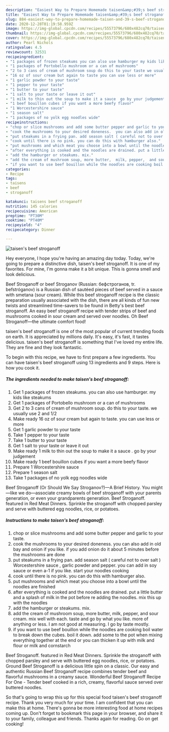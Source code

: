 ```yaml
---
description: "Easiest Way to Prepare Homemade taisen&amp;#39;s beef stroganoff"
title: "Easiest Way to Prepare Homemade taisen&amp;#39;s beef stroganoff"
slug: 884-easiest-way-to-prepare-homemade-taisen-and-39-s-beef-stroganoff
date: 2020-12-28T01:19:58.959Z
image: https://img-global.cpcdn.com/recipes/55573796/680x482cq70/taisens-beef-stroganoff-recipe-main-photo.jpg
thumbnail: https://img-global.cpcdn.com/recipes/55573796/680x482cq70/taisens-beef-stroganoff-recipe-main-photo.jpg
cover: https://img-global.cpcdn.com/recipes/55573796/680x482cq70/taisens-beef-stroganoff-recipe-main-photo.jpg
author: Pearl Nichols
ratingvalue: 4.5
reviewcount: 32531
recipeingredient:
- "1 packages of frozen steakums you can also use hamburger my kids like steakums"
- "1 packages of Portobello mushroom or a can of mushrooms"
- "2 to 3 cans of cream of mushroom soup do this to your taste we usually use 2 and 12"
- "16 oz of sour cream but again to taste you can use less or more"
- "1 garlic powder to your taste"
- "1 pepper to your taste"
- "1 butter to your taste"
- "1 salt to your taste or leave it out"
- "1 milk to thin out the soup to make it a sauce  go by your judgement"
- "1 beef bouillon cubes if you want a more beefy flavor"
- "1 Worcestershire sauce"
- "1 season salt"
- "1 packages of no yolk egg noodles wide"
recipeinstructions:
- "chop or slice mushrooms and add some butter pepper and garlic to your taste."
- "cook the mushrooms to your desired doneness.  you can also add in old bay and onion if you like. if you add onion do it about 5 minutes before the mushrooms are done"
- "put steakums in a frying pan. add season salt ( careful not to over salt ) Worcestershire sauce , garlic powder and pepper. you can add in soy sauce or even a-1 if you like. start your noodles cooking"
- "cook until there is no pink. you can do this with hamburger also."
- "put mushrooms and which meat you choose into a bowl until the noodles are finished"
- "after everything is cooked and the noodles are drained. put a little butter and a splash of milk in the pot before re adding the noodles. mix this up with the noodles"
- "add the hamburger or steakums. mix."
- "add the cream of mushroom soup, more butter,  milk, pepper,  and sour cream. mix well with each. taste and go by what you like. more of anything or less. I am not good at measuring. I go by taste mostly."
- "if you want to use beef bouillon while the noodles are cooking boil water to break down the cubes. boil it down. add some to the pot when mixing everything together at the end or you can thicken it up with milk and flour or milk and cornstarch"
categories:
- Recipe
tags:
- taisens
- beef
- stroganoff

katakunci: taisens beef stroganoff 
nutrition: 145 calories
recipecuisine: American
preptime: "PT30M"
cooktime: "PT40M"
recipeyield: "4"
recipecategory: Dinner

---
```



![taisen&#39;s beef stroganoff](https://img-global.cpcdn.com/recipes/55573796/680x482cq70/taisens-beef-stroganoff-recipe-main-photo.jpg)

Hey everyone, I hope you're having an amazing day today. Today, we're going to prepare a distinctive dish, taisen&#39;s beef stroganoff. It is one of my favorites. For mine, I'm gonna make it a bit unique. This is gonna smell and look delicious.

Beef Stroganoff or beef Stroganov (Russian: бефстроганов, tr. befstróganov) is a Russian dish of sautéed pieces of beef served in a sauce with smetana (sour cream). While this beef stroganoff recipe is the classic preparation usually associated with the dish, there are all kinds of fun new twists and streamlined time-savers to be found in Betty&#39;s best beef stroganoff. An easy beef stroganoff recipe with tender strips of beef and mushrooms cooked in sour cream and served over noodles. Oh Beef Stroganoff—the ultimate comfort food!

taisen&#39;s beef stroganoff is one of the most popular of current trending foods on earth. It is appreciated by millions daily. It's easy, it's fast, it tastes delicious. taisen&#39;s beef stroganoff is something that I've loved my entire life. They are fine and they look fantastic.


To begin with this recipe, we have to first prepare a few ingredients. You can have taisen&#39;s beef stroganoff using 13 ingredients and 9 steps. Here is how you cook it.

<!--inarticleads1-->

##### The ingredients needed to make taisen&#39;s beef stroganoff:

1. Get 1 packages of frozen steakums. you can also use hamburger. my kids like steakums
1. Get 1 packages of Portobello mushroom or a can of mushrooms
1. Get 2 to 3 cans of cream of mushroom soup. do this to your taste. we usually use 2 and 1/2
1. Make ready 16 oz of sour cream but again to taste. you can use less or more
1. Get 1 garlic powder to your taste
1. Take 1 pepper to your taste
1. Take 1 butter to your taste
1. Get 1 salt to your taste or leave it out
1. Make ready 1 milk to thin out the soup to make it a sauce . go by your judgement
1. Make ready 1 beef bouillon cubes if you want a more beefy flavor
1. Prepare 1 Worcestershire sauce
1. Prepare 1 season salt
1. Take 1 packages of no yolk egg noodles wide


Beef Stroganoff (Or Should We Say Stroganov?)—A Brief History. You might—like we do—associate creamy bowls of beef stroganoff with your parents generation, or even your grandparents generation. Beef Stroganoff. featured in Red Meat Dinners. Sprinkle the stroganoff with chopped parsley and serve with buttered egg noodles, rice, or potatoes. 

<!--inarticleads2-->

##### Instructions to make taisen&#39;s beef stroganoff:

1. chop or slice mushrooms and add some butter pepper and garlic to your taste.
1. cook the mushrooms to your desired doneness.  you can also add in old bay and onion if you like. if you add onion do it about 5 minutes before the mushrooms are done
1. put steakums in a frying pan. add season salt ( careful not to over salt ) Worcestershire sauce , garlic powder and pepper. you can add in soy sauce or even a-1 if you like. start your noodles cooking
1. cook until there is no pink. you can do this with hamburger also.
1. put mushrooms and which meat you choose into a bowl until the noodles are finished
1. after everything is cooked and the noodles are drained. put a little butter and a splash of milk in the pot before re adding the noodles. mix this up with the noodles
1. add the hamburger or steakums. mix.
1. add the cream of mushroom soup, more butter,  milk, pepper,  and sour cream. mix well with each. taste and go by what you like. more of anything or less. I am not good at measuring. I go by taste mostly.
1. if you want to use beef bouillon while the noodles are cooking boil water to break down the cubes. boil it down. add some to the pot when mixing everything together at the end or you can thicken it up with milk and flour or milk and cornstarch


Beef Stroganoff. featured in Red Meat Dinners. Sprinkle the stroganoff with chopped parsley and serve with buttered egg noodles, rice, or potatoes. Ground Beef Stroganoff is a delicious little spin on a classic. Our easy and authentic Russian Beef Stroganoff recipe combines tender beef and flavorful mushrooms in a creamy sauce. Wonderful Beef Stroganoff Recipe For One - Tender beef cooked in a rich, creamy, flavorful sauce served over buttered noodles. 

So that's going to wrap this up for this special food taisen&#39;s beef stroganoff recipe. Thank you very much for your time. I am confident that you can make this at home. There's gonna be more interesting food at home recipes coming up. Don't forget to bookmark this page in your browser, and share it to your family, colleague and friends. Thanks again for reading. Go on get cooking!
